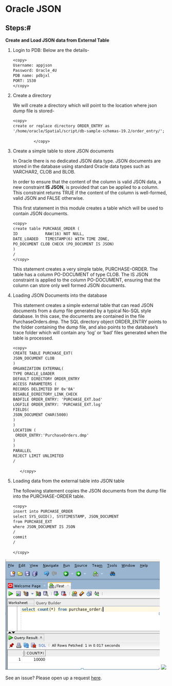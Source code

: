 
# Oracle JSON 



## Steps:#


 **Create and Load JSON data from External Table**

1. Login to PDB: Below are the details-
   
    ````
    <copy>
    Username: appjson
    Password: Oracle_4U
    PDB name: pdbjxl
    PORT: 1530
    </copy>
    ````
    
2. Create a directory
    
    We will create a directory which will point to the location where json dump file is stored-
     
    ````
    <copy>
    create or replace directory ORDER_ENTRY as '/home/oracle/Spatial/script/db-sample-schemas-19.2/order_entry/';
    
             </copy>
    ````
   
3. Create a simple table to store JSON documents
   
   In Oracle there is no dedicated JSON data type. JSON documents are stored in the database using standard Oracle data types such as VARCHAR2, CLOB and BLOB. 

   In order to ensure that the content of the column is valid JSON data, a new constraint **IS JSON**, is provided that can be applied to a column. This constraint returns TRUE if the content of the column is well-formed, valid JSON and FALSE otherwise.

   This first statement in this module creates a table which will be used to contain JSON documents.



    ````
    <copy>
    create table PURCHASE_ORDER (
    ID            RAW(16) NOT NULL,
    DATE_LOADED   TIMESTAMP(6) WITH TIME ZONE,
    PO_DOCUMENT CLOB CHECK (PO_DOCUMENT IS JSON)
    )
    /
    </copy>
    ````
    This statement creates a very simple table, PURCHASE-ORDER. The table has a column PO-DOCUMENT of type CLOB. The IS JSON constraint is applied to the column PO-DOCUMENT, ensuring that the column can store only well formed JSON documents.

4. Loading JSON Documents into the database  

    This statement creates a simple external table that can read JSON documents from a dump file generated by a typical No-SQL style database. In this case, the documents are contained in the file PurchaseOrders.dmp. The SQL directory object ORDER_ENTRY points to the folder containing the dump file, and also points to the database’s trace folder which will contain any ‘log’ or ‘bad’ files generated when the table is processed.

    ````
    <copy>
    CREATE TABLE PURCHASE_EXT(
    JSON_DOCUMENT CLOB
    )
    ORGANIZATION EXTERNAL(
    TYPE ORACLE_LOADER
    DEFAULT DIRECTORY ORDER_ENTRY
    ACCESS PARAMETERS (
    RECORDS DELIMITED BY 0x'0A'
    DISABLE_DIRECTORY_LINK_CHECK  
    BADFILE ORDER_ENTRY: 'PURCHASE_EXT.bad'
    LOGFILE ORDER_ENTRY: 'PURCHASE_EXT.log'
    FIELDS(
    JSON_DOCUMENT CHAR(5000)
    ) 
    )
    LOCATION (
     ORDER_ENTRY:'PurchaseOrders.dmp'
    )
    )
    PARALLEL
    REJECT LIMIT UNLIMITED
    /
 
       </copy>
    ````

5. Loading  data from the external table into JSON table
 
    The following statement copies the JSON documents from the dump file into the PURCHASE-ORDER table. 
    ````
    <copy>
    insert into PURCHASE_ORDER
    select SYS_GUID(), SYSTIMESTAMP, JSON_DOCUMENT 
    from PURCHASE_EXT
    where JSON_DOCUMENT IS JSON
    /
    commit
    /
    
    </copy>
    ````

  ![](../json/images/purchase_order_count.PNG)
  ![](../json/images/purchase_order_count1.PNG)


See an issue?  Please open up a request [here](https://github.com/oracle/learning-library/issues).
